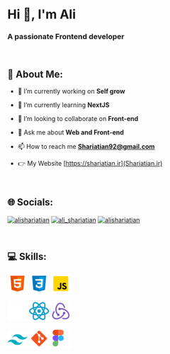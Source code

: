 <h1 align="left">Hi 👋, I'm Ali</h1>
<h3 align="left">A passionate Frontend developer</h3>

<br />

<h2 align="left">💫 About Me:</h2>

-  🔭 I’m currently working on **Self grow**

-  🌱 I’m currently learning **NextJS**

-  👯 I’m looking to collaborate on **Front-end**

-  💬 Ask me about **Web and Front-end**

-  📫 How to reach me **Shariatian92@gmail.com**
  
-  👉 My Website [https://shariatian.ir](Shariatian.ir)

<br>

<h2 align="left">🌐 Socials:</h2>
<p align="left">
<a href="https://linkedin.com/in/alishariatian" target="_blank"><img align="center" src="https://raw.githubusercontent.com/rahuldkjain/github-profile-readme-generator/master/src/images/icons/Social/linked-in-alt.svg" alt="alishariatian" height="30" width="40" /></a>
<a href="https://twitter.com/ali_shariatian" target="_blank"><img align="center" src="https://raw.githubusercontent.com/rahuldkjain/github-profile-readme-generator/master/src/images/icons/Social/twitter.svg" alt="ali_shariatian" height="30" width="40" /></a>
<a href="https://codepen.io/alishariatian" target="_blank"><img align="center" src="https://raw.githubusercontent.com/rahuldkjain/github-profile-readme-generator/master/src/images/icons/Social/codepen.svg" alt="alishariatian" height="30" width="40" /></a>
</p>

<br>

<h2 align="left">💻 Skills:</h2>
<p align="left">
<img src="./public/img/html.svg" alt="html5" width="45" height="45"/>
<img src="./public/img/css.svg" alt="css3" width="45" height="45"/>
<img src="./public/img/js.svg" alt="javascript" width="45" height="45"/>
</p>
<p align="left">
<img src="./public/img/nextjs.svg" alt="next" width="45" height="45"/>
<img src="./public/img/reactjs.svg" alt="react" width="45" height="45"/>
<img src="./public/img/redux.svg" alt="redux" width="45" height="45"/>
</p>
<p align="left">
<img src="./public/img/tailwind.svg" alt="tailwind" width="45" height="40"/>
<img src="./public/img/git.svg" alt="git" width="45" height="45"/>
<img src="./public/img/figma.svg" alt="figma" width="45" height="45"/>
</p>
